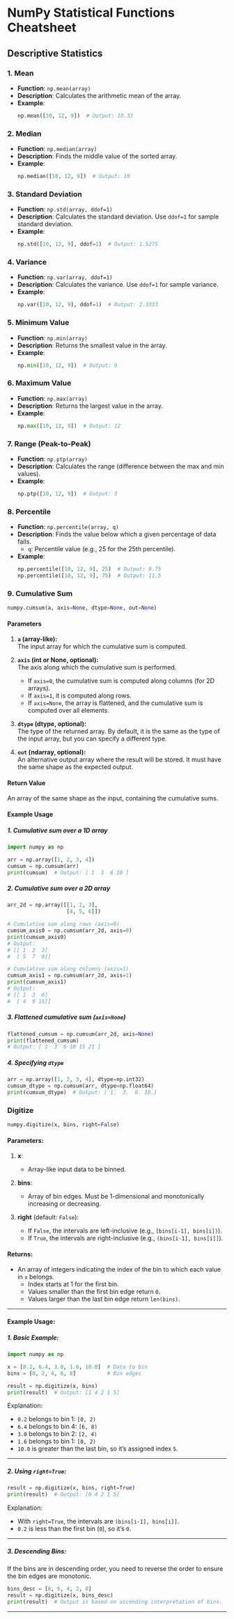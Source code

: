 # NumPy Statistical Functions Cheatsheet

## Descriptive Statistics

### 1. Mean
- **Function**: `np.mean(array)`
- **Description**: Calculates the arithmetic mean of the array.
- **Example**:
  ```python
  np.mean([10, 12, 9])  # Output: 10.33
  ```

### 2. Median
- **Function**: `np.median(array)`
- **Description**: Finds the middle value of the sorted array.
- **Example**:
  ```python
  np.median([10, 12, 9])  # Output: 10
  ```

### 3. Standard Deviation
- **Function**: `np.std(array, ddof=1)`
- **Description**: Calculates the standard deviation. Use `ddof=1` for sample standard deviation.
- **Example**:
  ```python
  np.std([10, 12, 9], ddof=1)  # Output: 1.5275
  ```

### 4. Variance
- **Function**: `np.var(array, ddof=1)`
- **Description**: Calculates the variance. Use `ddof=1` for sample variance.
- **Example**:
  ```python
  np.var([10, 12, 9], ddof=1)  # Output: 2.3333
  ```

### 5. Minimum Value
- **Function**: `np.min(array)`
- **Description**: Returns the smallest value in the array.
- **Example**:
  ```python
  np.min([10, 12, 9])  # Output: 9
  ```

### 6. Maximum Value
- **Function**: `np.max(array)`
- **Description**: Returns the largest value in the array.
- **Example**:
  ```python
  np.max([10, 12, 9])  # Output: 12
  ```

### 7. Range (Peak-to-Peak)
- **Function**: `np.ptp(array)`
- **Description**: Calculates the range (difference between the max and min values).
- **Example**:
  ```python
  np.ptp([10, 12, 9])  # Output: 3
  ```

### 8. Percentile
- **Function**: `np.percentile(array, q)`
- **Description**: Finds the value below which a given percentage of data falls.
  - `q`: Percentile value (e.g., 25 for the 25th percentile).
- **Example**:
  ```python
  np.percentile([10, 12, 9], 25)  # Output: 9.75
  np.percentile([10, 12, 9], 75)  # Output: 11.5
  ```

### 9. Cumulative Sum
```python
numpy.cumsum(a, axis=None, dtype=None, out=None)
```

#### Parameters
1. **`a` (array-like):**  
   The input array for which the cumulative sum is computed.
   
2. **`axis` (int or None, optional):**  
   The axis along which the cumulative sum is performed.  
   - If `axis=0`, the cumulative sum is computed along columns (for 2D arrays).
   - If `axis=1`, it is computed along rows.
   - If `axis=None`, the array is flattened, and the cumulative sum is computed over all elements.

3. **`dtype` (dtype, optional):**  
   The type of the returned array. By default, it is the same as the type of the input array, but you can specify a different type.

4. **`out` (ndarray, optional):**  
   An alternative output array where the result will be stored. It must have the same shape as the expected output.

#### Return Value
An array of the same shape as the input, containing the cumulative sums.

#### Example Usage
##### 1. Cumulative sum over a 1D array
```python
import numpy as np

arr = np.array([1, 2, 3, 4])
cumsum = np.cumsum(arr)
print(cumsum)  # Output: [ 1  3  6 10 ]
```

##### 2. Cumulative sum over a 2D array
```python
arr_2d = np.array([[1, 2, 3],
                   [4, 5, 6]])

# Cumulative sum along rows (axis=0)
cumsum_axis0 = np.cumsum(arr_2d, axis=0)
print(cumsum_axis0)
# Output:
# [[ 1  2  3]
#  [ 5  7  9]]

# Cumulative sum along columns (axis=1)
cumsum_axis1 = np.cumsum(arr_2d, axis=1)
print(cumsum_axis1)
# Output:
# [[ 1  3  6]
#  [ 4  9 15]]
```

##### 3. Flattened cumulative sum (`axis=None`)
```python
flattened_cumsum = np.cumsum(arr_2d, axis=None)
print(flattened_cumsum)
# Output: [ 1  3  6 10 15 21 ]
```

##### 4. Specifying `dtype`
```python
arr = np.array([1, 2, 3, 4], dtype=np.int32)
cumsum_dtype = np.cumsum(arr, dtype=np.float64)
print(cumsum_dtype)  # Output: [ 1.  3.  6. 10.]
```


### Digitize

```python
numpy.digitize(x, bins, right=False)
```

#### Parameters:

1. **x**:
   - Array-like input data to be binned.
   
2. **bins**:
   - Array of bin edges. Must be 1-dimensional and monotonically increasing or decreasing.

3. **right** (default: `False`):
   - If `False`, the intervals are left-inclusive (e.g., `[bins[i-1], bins[i])`).
   - If `True`, the intervals are right-inclusive (e.g., `(bins[i-1], bins[i]]`).

#### Returns:

- An array of integers indicating the index of the bin to which each value in `x` belongs.
  - Index starts at 1 for the first bin.
  - Values smaller than the first bin edge return `0`.
  - Values larger than the last bin edge return `len(bins)`.

---

#### Example Usage:

##### 1. Basic Example:
```python
import numpy as np

x = [0.2, 6.4, 3.0, 1.6, 10.0]  # Data to bin
bins = [0, 2, 4, 6, 8]          # Bin edges

result = np.digitize(x, bins)
print(result)  # Output: [1 4 2 1 5]
```

Explanation:
- `0.2` belongs to bin 1: `[0, 2)`
- `6.4` belongs to bin 4: `[6, 8)`
- `3.0` belongs to bin 2: `[2, 4)`
- `1.6` belongs to bin 1: `[0, 2)`
- `10.0` is greater than the last bin, so it’s assigned index `5`.

---

##### 2. Using `right=True`:
```python
result = np.digitize(x, bins, right=True)
print(result)  # Output: [0 4 2 1 5]
```

Explanation:
- With `right=True`, the intervals are `(bins[i-1], bins[i]]`.
- `0.2` is less than the first bin (`0`), so it’s `0`.

---

##### 3. Descending Bins:
If the bins are in descending order, you need to reverse the order to ensure the bin edges are monotonic.

```python
bins_desc = [8, 6, 4, 2, 0]
result = np.digitize(x, bins_desc)
print(result)  # Output is based on ascending interpretation of bins.
```

---



